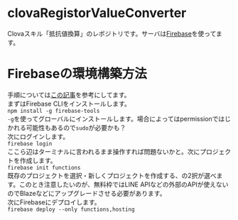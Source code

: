 # clovaRegistorValueConverter
Clovaスキル「抵抗値換算」のレポジトリです。サーバは[Firebase](https://console.firebase.google.com)を使ってます。

# Firebaseの環境構築方法
手順については[この記事](https://qiita.com/n0bisuke/items/909881c8866e3f2ca642)を参考にしてます。  
まずはFirebase CLIをインストールします。  
```npm install -g firebase-tools```  
`-g`を使ってグローバルにインストールします。場合によってはpermissionではじかれる可能性もあるので`sudo`が必要かも？  
次にログインします。  
```firebase login```  
ここら辺はターミナルに言われるまま操作すれば問題ないかと。次にプロジェクトを作成します。  
```firebase init functions```  
既存のプロジェクトを選択・新しくプロジェクトを作成する、の2択が選べます。このとき注意したいのが、無料枠ではLINE APIなどの外部のAPIが使えないのでBlazeなどにアップグレードさせる必要があります。  
次にFirebaseにデプロイします。  
```firebase deploy --only functions,hosting```